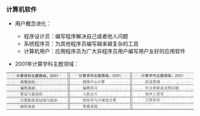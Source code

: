 ### 计算机软件
* 用户概念进化：
    * 程序设计员：编写程序解决自己或者他人问题
    * 系统程序员：为其他程序员编写越来越复杂的工具
    * 计算机用户：应用程序员为广大非程序员用户编写用户友好的应用软件

* 2001年计算学科主题领域：
<img src="2001-computing-subject.png" align="center"/>